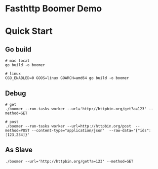 # Fasthttp Boomer Demo

# Quick Start

## Go build
```shell
# mac local
go build -o boomer

# linux
CGO_ENABLED=0 GOOS=linux GOARCH=amd64 go build -o boomer
```

## Debug
```shell
# get
./boomer --run-tasks worker --url='http://httpbin.org/get?a=123' --method=GET

# post
./boomer --run-tasks worker --url=http://httpbin.org/post  --method=POST --content-type="application/json"  --raw-data='{"ids": [123,234]}'
```


## As Slave
```shell
./boomer --url='http://httpbin.org/get?a=123' --method=GET
```